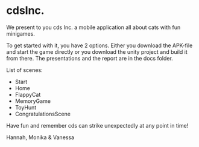 # cdsInc.

We present to you cds Inc. a mobile application all about cats with fun minigames.

To get started with it, you have 2 options. Either you download the APK-file and start the game directly or you download the unity project and build it from there. The presentations and the report are in the docs folder.

List of scenes:
- Start
- Home
- FlappyCat
- MemoryGame
- ToyHunt
- CongratulationsScene

Have fun and remember cds can strike unexpectedly at any point in time!

Hannah, Monika & Vanessa
